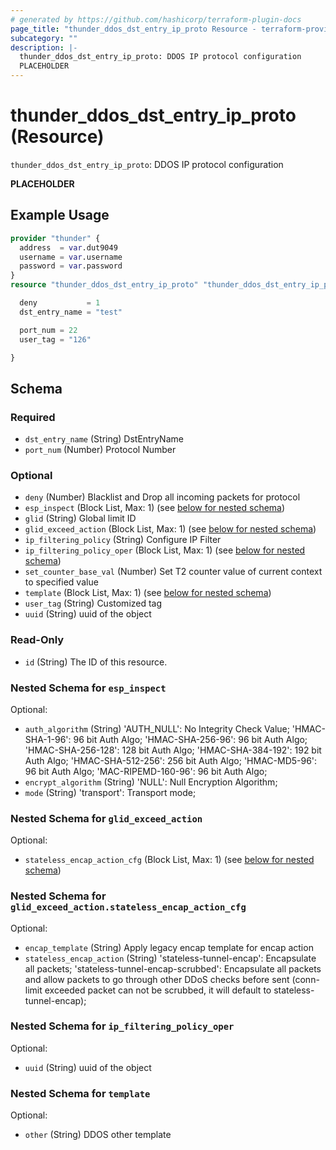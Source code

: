 ```yaml
---
# generated by https://github.com/hashicorp/terraform-plugin-docs
page_title: "thunder_ddos_dst_entry_ip_proto Resource - terraform-provider-thunder"
subcategory: ""
description: |-
  thunder_ddos_dst_entry_ip_proto: DDOS IP protocol configuration
  PLACEHOLDER
---
```


# thunder_ddos_dst_entry_ip_proto (Resource)

`thunder_ddos_dst_entry_ip_proto`: DDOS IP protocol configuration

__PLACEHOLDER__

## Example Usage

```terraform
provider "thunder" {
  address  = var.dut9049
  username = var.username
  password = var.password
}
resource "thunder_ddos_dst_entry_ip_proto" "thunder_ddos_dst_entry_ip_proto" {

  deny           = 1
  dst_entry_name = "test"

  port_num = 22
  user_tag = "126"

}
```

<!-- schema generated by tfplugindocs -->
## Schema

### Required

- `dst_entry_name` (String) DstEntryName
- `port_num` (Number) Protocol Number

### Optional

- `deny` (Number) Blacklist and Drop all incoming packets for protocol
- `esp_inspect` (Block List, Max: 1) (see [below for nested schema](#nestedblock--esp_inspect))
- `glid` (String) Global limit ID
- `glid_exceed_action` (Block List, Max: 1) (see [below for nested schema](#nestedblock--glid_exceed_action))
- `ip_filtering_policy` (String) Configure IP Filter
- `ip_filtering_policy_oper` (Block List, Max: 1) (see [below for nested schema](#nestedblock--ip_filtering_policy_oper))
- `set_counter_base_val` (Number) Set T2 counter value of current context to specified value
- `template` (Block List, Max: 1) (see [below for nested schema](#nestedblock--template))
- `user_tag` (String) Customized tag
- `uuid` (String) uuid of the object

### Read-Only

- `id` (String) The ID of this resource.

<a id="nestedblock--esp_inspect"></a>
### Nested Schema for `esp_inspect`

Optional:

- `auth_algorithm` (String) 'AUTH_NULL': No Integrity Check Value; 'HMAC-SHA-1-96': 96 bit Auth Algo; 'HMAC-SHA-256-96': 96 bit Auth Algo; 'HMAC-SHA-256-128': 128 bit Auth Algo; 'HMAC-SHA-384-192': 192 bit Auth Algo; 'HMAC-SHA-512-256': 256 bit Auth Algo; 'HMAC-MD5-96': 96 bit Auth Algo; 'MAC-RIPEMD-160-96': 96 bit Auth Algo;
- `encrypt_algorithm` (String) 'NULL': Null Encryption Algorithm;
- `mode` (String) 'transport': Transport mode;


<a id="nestedblock--glid_exceed_action"></a>
### Nested Schema for `glid_exceed_action`

Optional:

- `stateless_encap_action_cfg` (Block List, Max: 1) (see [below for nested schema](#nestedblock--glid_exceed_action--stateless_encap_action_cfg))

<a id="nestedblock--glid_exceed_action--stateless_encap_action_cfg"></a>
### Nested Schema for `glid_exceed_action.stateless_encap_action_cfg`

Optional:

- `encap_template` (String) Apply legacy encap template for encap action
- `stateless_encap_action` (String) 'stateless-tunnel-encap': Encapsulate all packets; 'stateless-tunnel-encap-scrubbed': Encapsulate all packets and allow packets to go through other DDoS checks before sent (conn-limit exceeded packet can not be scrubbed, it will default to stateless-tunnel-encap);



<a id="nestedblock--ip_filtering_policy_oper"></a>
### Nested Schema for `ip_filtering_policy_oper`

Optional:

- `uuid` (String) uuid of the object


<a id="nestedblock--template"></a>
### Nested Schema for `template`

Optional:

- `other` (String) DDOS other template


